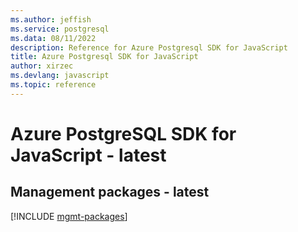 ```yaml
---
ms.author: jeffish
ms.service: postgresql
ms.data: 08/11/2022
description: Reference for Azure Postgresql SDK for JavaScript
title: Azure Postgresql SDK for JavaScript
author: xirzec
ms.devlang: javascript
ms.topic: reference
---
```

# Azure PostgreSQL SDK for JavaScript - latest

## Management packages - latest
[!INCLUDE [mgmt-packages](postgresql-mgmt-index.md)]
